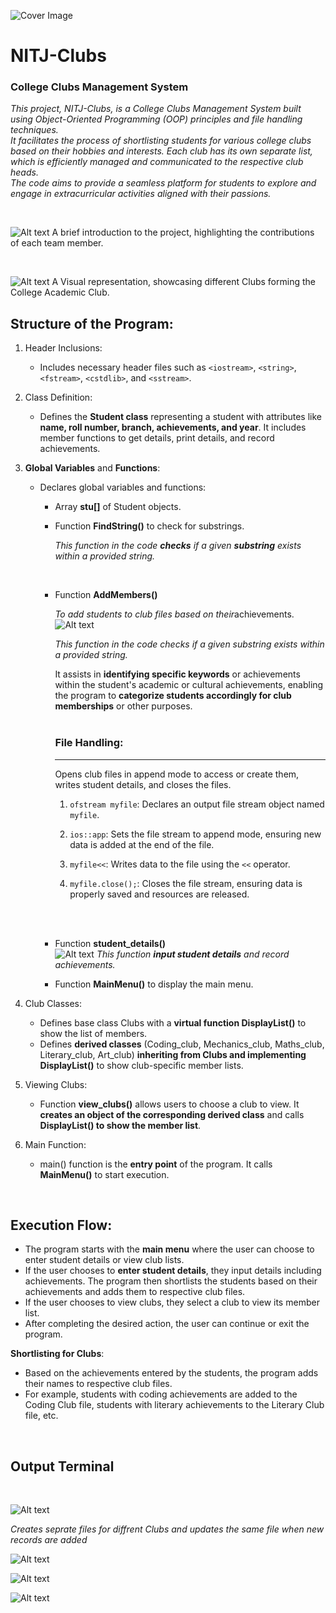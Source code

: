 ![Cover Image](Pictures/cover_page.jpg)

# NITJ-Clubs
### College Clubs Management System

*This project, NITJ-Clubs, is a College Clubs Management System built using Object-Oriented Programming (OOP) principles and file handling techniques.   
It facilitates the process of shortlisting students for various college clubs based on their hobbies and interests.  Each club has its own separate list, which is efficiently managed and communicated to the respective club heads.   
The code aims to provide a seamless platform for students to explore and engage in extracurricular activities aligned with their passions.*

<br>

![Alt text](Pictures/intro.jpg)
A brief introduction to the project, highlighting the contributions of each team member.

<br>

![Alt text](Pictures/academic_club.jpg)
A Visual representation, showcasing different Clubs forming the College Academic Club.

## Structure of the Program:

1. Header Inclusions:
    - Includes necessary header files such as `<iostream>`, `<string>`, `<fstream>`, `<cstdlib>`, and `<sstream>`.


2. Class Definition:
    - Defines the **Student class** representing a student with attributes like **name, roll number, branch, achievements, and year**. It includes member functions to get details, print details, and record achievements.

3. **Global Variables** and **Functions**:
    - Declares global variables and functions:
        - Array **stu[]** of Student objects.
        - Function **FindString()** to check for substrings.  

            *This function in the code **checks** if a given **substring** exists within a provided string.* 
               
        <br>

        - Function **AddMembers()**   

            *To add students to club files based on their*achievements.  
             ![Alt text](Pictures/add_member_fn.png)


            *This function in the code checks if a given substring exists within a provided string.*  

            It assists in **identifying specific keywords** or achievements within the student's academic or cultural achievements, enabling the program to **categorize students accordingly for club memberships** or other purposes.  
            <br>
             ### **File Handling:**
             <HR>
            Opens club files in append mode to access or create them, writes student details, and closes the files. 

            <br>

            1. `ofstream myfile`: Declares an output file stream object named `myfile`.     

            2. `ios::app`: Sets the file stream to append mode, ensuring new data is added at the end of the file.              
            3. `myfile<<`: Writes data to the file using the `<<` operator.  
            4. `myfile.close();`: Closes the file stream, ensuring data is properly saved and resources are released.
            <br>
            <br>

        - Function **student_details()**   
           ![Alt text](Pictures/studen_details.png)
           *This function **input student details** and record achievements.*
        - Function **MainMenu()** to display the main menu.

4. Club Classes:
    - Defines base class Clubs with a **virtual function DisplayList()** to show the list of members.
    - Defines **derived classes** (Coding_club, Mechanics_club, Maths_club, Literary_club, Art_club) **inheriting from Clubs and implementing DisplayList()** to show club-specific member lists.

5. Viewing Clubs:
    - Function **view_clubs()** allows users to choose a club to view. It **creates an object of the corresponding derived class** and calls **DisplayList() to show the member list**.

6. Main Function:
    - main() function is the **entry point** of the program. It calls **MainMenu()** to start execution.

<br>

## Execution Flow:  
- The program starts with the **main menu** where the user can choose to enter student details or view club lists.  
- If the user chooses to **enter student details**, they input details including achievements. The program then shortlists the students based on their achievements and adds them to respective club files.  
- If the user chooses to view clubs, they select a club to view its member list.  
- After completing the desired action, the user can continue or exit the program.

**Shortlisting for Clubs**:  
- Based on the achievements entered by the students, the program adds their names to respective club files.  
- For example, students with coding achievements are added to the Coding Club file, students with literary achievements to the Literary Club file, etc.

<br>

## Output Terminal
<br>

![Alt text](Pictures/output1.png)

*Creates seprate files for diffrent Clubs and updates the same file when new records are added*  

![Alt text](Pictures/all_files.jpg)

![Alt text](Pictures/Coding_club_file.jpg)
<br>

![Alt text](Pictures/Literary_club_file.jpg)